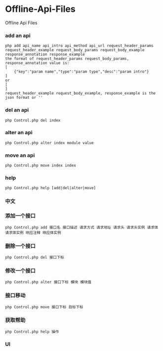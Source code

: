 # Offline-Api-Files
Offline Api Files
### add an api
```
php add api_name api_intro api_method api_url request_header_params request_header_example request_body_params request_body_example response_annotation response_example
the format of request_header_params request_body_params, response_annotation value is:
[
	{"key":"param name","type":"param type","desc":"param intro"}
]
or 
[
]
request_header_example request_body_example, response_example is the json format or ''
```
### del an api
```
php Control.php del index
```
### alter an api
```
php Control.php alter index module value
```
### move an api
```
php Control.php move index index
```
### help
```
php Control.php help [add|del|alter|move]
```

### 中文
### 添加一个接口
```
php Control.php add 接口名 接口描述 请求方式 请求地址 请求头 请求头实例 请求体 请求体实例 响应注释 响应体实例
```
### 删除一个接口
```
php Control.php del 接口下标
```
### 修改一个接口
```
php Control.php alter 接口下标 模块 模块值
```
### 接口移动
```
php Control.php move 接口下标 目标下标
```
### 获取帮助
```
php Control.php help 操作
```
### UI